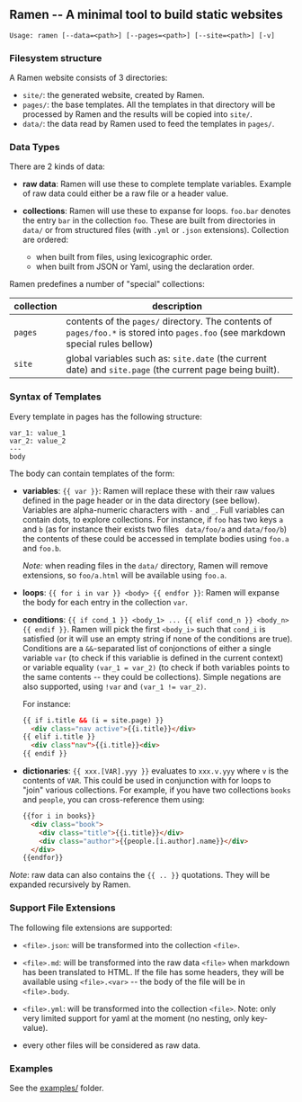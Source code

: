 ## Ramen -- A minimal tool to build static websites

```
Usage: ramen [--data=<path>] [--pages=<path>] [--site=<path>] [-v]
```

### Filesystem structure

A Ramen website consists of 3 directories:

- `site/`: the generated website, created by Ramen.
- `pages/`: the base templates. All the templates in that directory
  will be processed by Ramen and the results will be copied into `site/`.
- `data/`: the data read by Ramen used to feed the templates in `pages/`.

### Data Types

There are 2 kinds of data:

- **raw data**: Ramen will use these to complete template variables. Example of
  raw data could either be a raw file or a header value.

- **collections**: Ramen will use these to expanse for loops. `foo.bar` denotes
  the entry `bar` in the collection `foo`. These are built from directories
  in `data/` or from structured files (with `.yml` or `.json` extensions).
  Collection are ordered:
  - when built from files, using lexicographic order.
  - when built from JSON or Yaml, using the declaration order.

Ramen predefines a number of "special" collections:

| collection | description |
|------------|-------------|
| `pages`    | contents of the `pages/` directory. The contents of `pages/foo.*` is stored into `pages.foo` (see markdown special rules bellow) |
| `site`     | global variables such as: `site.date` (the current date) and `site.page` (the current page being built). |

### Syntax of Templates

Every template in pages has the following structure:

```
var_1: value_1
var_2: value_2
---
body
```

The body can contain templates of the form:

- **variables**: `{{ var }}`: Ramen will replace these with their raw
  values defined in the page header or in the data directory (see
  bellow). Variables are alpha-numeric characters with `-` and `_`.
  Full variables can contain dots, to explore collections. For instance,
  if `foo` has two keys `a` and `b` (as for instance their exists two files `
  data/foo/a` and  `data/foo/b`) the contents of these could be
  accessed in template bodies using `foo.a` and `foo.b`.

  _Note:_ when reading files in the `data/` directory, Ramen will
  remove extensions, so `foo/a.html` will be available using `foo.a`.

- **loops**: `{{ for i in var }} <body> {{ endfor }}`: Ramen will
  expanse the body for each entry in the collection `var`.

- **conditions**: `{{ if cond_1 }} <body_1> ... {{ elif cond_n }} <body_n> {{
  endif }}`. Ramen will pick the first `<body_i>` such that `cond_i` is
  satisfied (or it will use an empty string if none of the conditions
  are true). Conditions are a `&&`-separated list of conjonctions of
  either a single variable `var` (to check if this variablie is
  defined in the current context) or variable equality `(var_1 = var_2)`
  (to check if both variables points to the same contents -- they
  could be collections). Simple negations are also supported,
  using `!var` and `(var_1 != var_2)`.

  For instance:

  ```html
  {{ if i.title && (i = site.page) }}
    <div class="nav active">{{i.title}}</div>
  {{ elif i.title }}
    <div class"nav">{{i.title}}<div>
  {{ endif }}
  ```

- **dictionaries**: `{{ xxx.[VAR].yyy }}` evaluates to `xxx.v.yyy`
  where `v` is the contents of `VAR`. This could be used in
  conjunction with for loops to "join" various collections.
  For example, if you have two collections `books` and `people`,
  you can cross-reference them using:
  ````html
  {{for i in books}}
    <div class="book">
      <div class="title">{{i.title}}</div>
      <div class="author">{{people.[i.author].name}}</div>
    </div>
  {{endfor}}
  ````

_Note_: raw data can also contains the `{{ .. }}` quotations. They will be
expanded recursively by Ramen.

### Support File Extensions

The following file extensions are supported:

- `<file>.json`: will be transformed into the collection `<file>`.

- `<file>.md`: will be transformed into the raw data `<file>` when markdown has
  been translated to HTML. If the file has some headers, they will be available
  using `<file>.<var>` -- the body of the file will be in `<file>.body`.

- `<file>.yml`: will be transformed into the collection `<file>`. Note: only
   very limited support for yaml at the moment (no nesting, only key-value).
- every other files will be considered as raw data.

### Examples

See the [examples/](https://github.com/samoht/ramen/tree/master/examples) folder.

